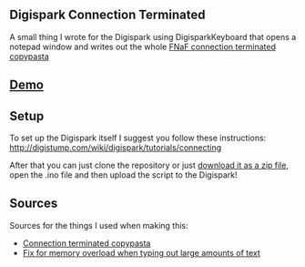 ## Digispark Connection Terminated
A small thing I wrote for the Digispark using DigisparkKeyboard that opens a notepad window and writes out the whole [FNaF connection terminated copypasta](https://www.reddit.com/r/copypasta/comments/kcd9qp/connection_terminated/)

## [Demo](https://www.youtube.com/watch?v=9GXNB9vJ1J8)

## Setup
To set up the Digispark itself I suggest you follow these instructions:
http://digistump.com/wiki/digispark/tutorials/connecting

After that you can just clone the repository or just [download it as a zip file](https://github.com/Madasish/digispark-connection-terminated.git), open the .ino file and then upload the script to the Digispark! 

## Sources
Sources for the things I used when making this:
 
 - [Connection terminated copypasta](https://www.reddit.com/r/copypasta/comments/kcd9qp/connection_terminated/)
 - [Fix for memory overload when typing out large amounts of text](http://digistump.com/board/index.php?topic=2554.0)

